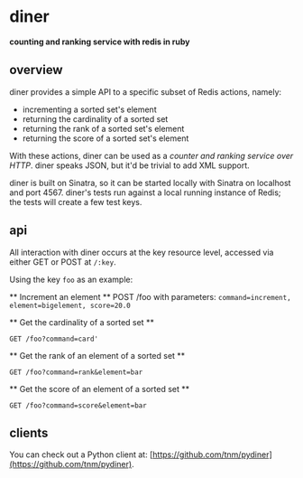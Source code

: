 diner
=====

**counting and ranking service with redis in ruby**

overview
--------

diner provides a simple API to a specific subset of Redis actions, namely:

* incrementing a sorted set's element
* returning the cardinality of a sorted set
* returning the rank of a sorted set's element
* returning the score of a sorted set's element

With these actions, diner can be used as a *counter and ranking service over HTTP*. diner speaks JSON, 
but it'd be trivial to add XML support.

diner is built on Sinatra, so it can be started locally with Sinatra on localhost and port 4567. 
diner's tests run against a local running instance of Redis; the tests will create a few test keys.

api
-----

All interaction with diner occurs at the key resource level, accessed via either GET or POST at `/:key`. 

Using the key `foo` as an example:

** Increment an element ** 
    POST /foo
with parameters: `command=increment, element=bigelement, score=20.0`

** Get the cardinality of a sorted set **

    GET /foo?command=card'

** Get the rank of an element of a sorted set **

    GET /foo?command=rank&element=bar

** Get the score of an element of a sorted set **
    
    GET /foo?command=score&element=bar

clients
--------

You can check out a Python client at: [https://github.com/tnm/pydiner](https://github.com/tnm/pydiner).
